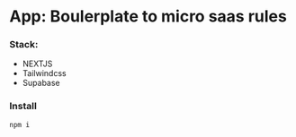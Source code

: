 # App: Boulerplate to micro saas rules

### Stack:
- NEXTJS
- Tailwindcss
- Supabase

### Install
`npm i`

